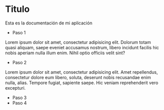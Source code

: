 # Titulo

Esta es la documentación de mi aplicación

- Paso 1

Lorem ipsum dolor sit amet, consectetur adipisicing elit. Dolorum totam quasi aliquam, saepe eveniet accusamus nostrum, libero incidunt facilis hic nobis aperiam nulla illum enim. Nihil optio officiis velit sint?

- Paso 2

Lorem ipsum dolor sit amet, consectetur adipisicing elit. Amet repellendus, consectetur dolore eum libero, soluta, deserunt nobis recusandae enim nulla, alias. Tempore fugiat, sapiente saepe. Hic veniam reprehenderit vero excepturi.


- Paso 3
- Paso 4